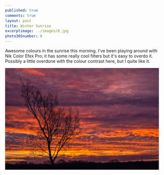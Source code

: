 ```yaml
---
published: true
comments: true
layout: post
title: Winter Sunrise  
excerptimage: ../images/8.jpg
photo365number: 8
---
```


Awesome colours in the sunrise this morning. I've been playing around with Nik Color Efex Pro; it has some really cool filters but it's easy to overdo it. Possibly a little overdone with the colour contrast here, but I quite like it. 

![Image 8/365](../images/8.jpg)